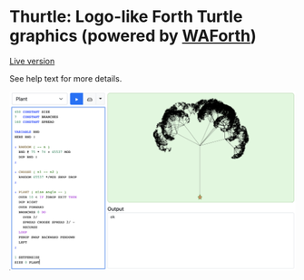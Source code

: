 # Thurtle: Logo-like Forth Turtle graphics (powered by [WAForth](https://github.com/remko/waforth))

[Live version](https://el-tramo.be/thurtle)

See help text for more details.

![Thurtle](../../../doc/thurtle.png)